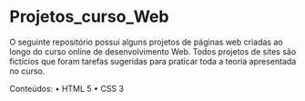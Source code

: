 # Projetos_curso_Web
O seguinte repositório possui alguns projetos de páginas web criadas ao longo do curso online de desenvolvimento Web. 
Todos projetos de sites são fictícios que foram tarefas sugeridas para praticar toda a teoria apresentada no curso.

Conteúdos:
  • HTML 5
  • CSS 3
